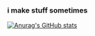 ### i make stuff sometimes
[![Anurag's GitHub stats](https://github-readme-stats.vercel.app/api?username=Tibor0903&theme=dark)](https://github.com/anuraghazra/github-readme-stats)
